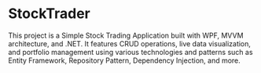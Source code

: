# StockTrader
This project is a Simple Stock Trading Application built with WPF, MVVM architecture, and .NET. It features CRUD operations, live data visualization, and portfolio management using various technologies and patterns such as Entity Framework, Repository Pattern, Dependency Injection, and more.
